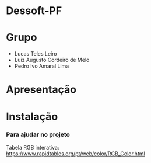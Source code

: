 # Dessoft-PF

# Grupo
* Lucas Teles Leiro
* Luiz Augusto Cordeiro de Melo 
* Pedro Ivo Amaral Lima 

# Apresentação

# Instalação




### Para ajudar no projeto
Tabela RGB interativa: https://www.rapidtables.org/pt/web/color/RGB_Color.html
